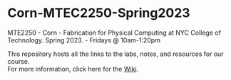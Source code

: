 # Corn-MTEC2250-Spring2023

MTE2250 - Corn - Fabrication for Physical Computing at NYC College of Technology. Spring 2023. - Fridays @ 10am-1:20pm

This repository hosts all the links to the labs, notes, and resources for our course.  
For more information, click here for the [Wiki](https://github.com/entertainmenttechnology/Corn-MTEC2250-Spring2023/wiki).
